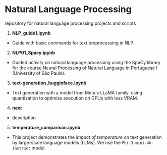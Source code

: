 # Natural Language Processing
repository for natural language processing projects and scripts

1. **NLP_guide1.ipynb**
  - Guide with basic commands for text preprocessing in NLP.
2. **NLP01_Spacy.ipynb**
  - Guided activity on natural language processing using the SpaCy library for the course Neural Processing of Natural Language in Portuguese I (University of São Paulo).
3. **text-generation_hugginface.ipynb**
  - Text generation with a model from Meta's LLaMA family, using quantization to optimize execution on GPUs with less VRAM.
4. **next**
  - description
5. **temperature_comparison.ipynb**
  - This project demonstrates the *impact of temperature* on text generation by large-scale language models (LLMs). We use the `Phi-3-mini-4k-instruct` model.
